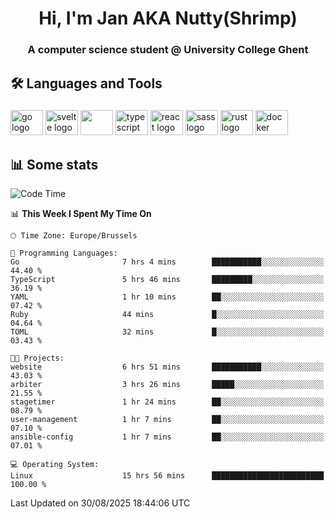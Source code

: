 <h1 align="center">Hi, I'm Jan AKA Nutty(Shrimp)</h1>
<h3 align="center">A computer science student @ University College Ghent</h3>

<h2 align="left">🛠️ Languages and Tools</h2>

###

<div align="left">
  <img src="https://cdn.jsdelivr.net/gh/devicons/devicon/icons/go/go-original.svg" height="40" width="52" alt="go logo"  />
  <img src="https://cdn.jsdelivr.net/gh/devicons/devicon@latest/icons/svelte/svelte-original.svg"  height="40" width="52" alt="svelte logo" />
  <img src="https://cdn.jsdelivr.net/gh/devicons/devicon@latest/icons/tailwindcss/tailwindcss-original.svg" height="40" width="52" />
  <img src="https://cdn.jsdelivr.net/gh/devicons/devicon/icons/typescript/typescript-original.svg" height="40" width="52" alt="typescript logo"  />
  <img src="https://cdn.jsdelivr.net/gh/devicons/devicon/icons/react/react-original.svg" height="40" width="52" alt="react logo"  />
  <img src="https://cdn.jsdelivr.net/gh/devicons/devicon/icons/sass/sass-original.svg" height="40" width="52" alt="sass logo"  />
  <img src="https://cdn.jsdelivr.net/gh/devicons/devicon@latest/icons/rust/rust-original.svg" height="40" width="52" alt="rust logo" />
  <img src="https://cdn.jsdelivr.net/gh/devicons/devicon/icons/docker/docker-original.svg" height="40" width="52" alt="docker logo"  />
</div>

<h2>📊 Some stats</h2>

<!--START_SECTION:waka-->
![Code Time](http://img.shields.io/badge/Code%20Time-6%2C277%20hrs%2040%20mins-blue)

📊 **This Week I Spent My Time On** 

```text
🕑︎ Time Zone: Europe/Brussels

💬 Programming Languages: 
Go                       7 hrs 4 mins        ███████████░░░░░░░░░░░░░░   44.40 % 
TypeScript               5 hrs 46 mins       █████████░░░░░░░░░░░░░░░░   36.19 % 
YAML                     1 hr 10 mins        ██░░░░░░░░░░░░░░░░░░░░░░░   07.42 % 
Ruby                     44 mins             █░░░░░░░░░░░░░░░░░░░░░░░░   04.64 % 
TOML                     32 mins             █░░░░░░░░░░░░░░░░░░░░░░░░   03.43 % 

🐱‍💻 Projects: 
website                  6 hrs 51 mins       ███████████░░░░░░░░░░░░░░   43.03 % 
arbiter                  3 hrs 26 mins       █████░░░░░░░░░░░░░░░░░░░░   21.55 % 
stagetimer               1 hr 24 mins        ██░░░░░░░░░░░░░░░░░░░░░░░   08.79 % 
user-management          1 hr 7 mins         ██░░░░░░░░░░░░░░░░░░░░░░░   07.10 % 
ansible-config           1 hr 7 mins         ██░░░░░░░░░░░░░░░░░░░░░░░   07.01 % 

💻 Operating System: 
Linux                    15 hrs 56 mins      █████████████████████████   100.00 % 
```


 Last Updated on 30/08/2025 18:44:06 UTC
<!--END_SECTION:waka-->
